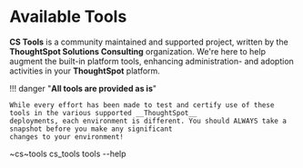 # Available Tools

__CS Tools__ is a community maintained and supported project, written by the __ThoughtSpot Solutions Consulting__
organization. We're here to help augment the built-in platform tools, enhancing administration- and adoption activities
in your __ThoughtSpot__ platform.

!!! danger "__All tools <span class=fc-coral>are provided as is</span>__"

    While every effort has been made to test and certify use of these tools in the various supported __ThoughtSpot__
    deployments, each environment is different. You should ALWAYS take a snapshot before you make any significant
    changes to your environment!

~cs~tools cs_tools tools --help

[docs-tutorial]: ../tutorial/intro.md
[gh-issue]: https://github.com/thoughtspot/cs_tools/issues/new/choose
